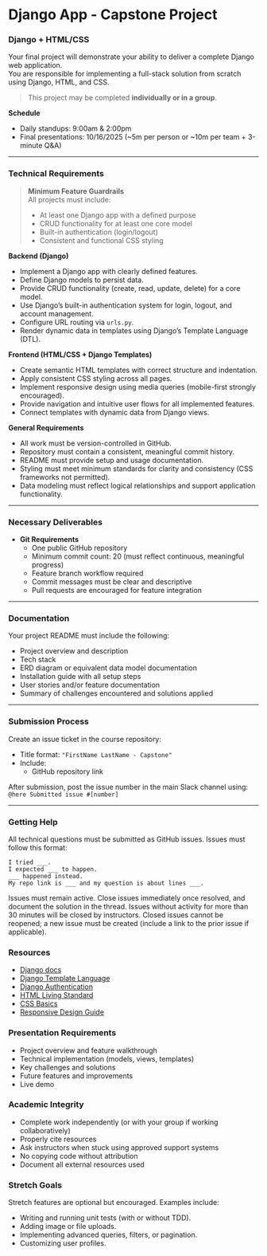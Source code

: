 # Django App - Capstone Project

### Django + HTML/CSS

Your final project will demonstrate your ability to deliver a complete Django web application.  
You are responsible for implementing a full-stack solution from scratch using Django, HTML, and CSS.  

> This project may be completed **individually or in a group**.

**Schedule**

<!-- - Project time: TBD   -->
- Daily standups: 9:00am & 2:00pm  
- Final presentations: 10/16/2025 (~5m per person or ~10m per team + 3-minute Q&A)

---

### Technical Requirements

> **Minimum Feature Guardrails**  
> All projects must include:  
> - At least one Django app with a defined purpose  
> - CRUD functionality for at least one core model  
> - Built-in authentication (login/logout)  
> - Consistent and functional CSS styling  

**Backend (Django)**

- Implement a Django app with clearly defined features.  
- Define Django models to persist data.  
- Provide CRUD functionality (create, read, update, delete) for a core model.  
- Use Django’s built-in authentication system for login, logout, and account management.  
- Configure URL routing via `urls.py`.  
- Render dynamic data in templates using Django’s Template Language (DTL).  

**Frontend (HTML/CSS + Django Templates)**

- Create semantic HTML templates with correct structure and indentation.  
- Apply consistent CSS styling across all pages.  
- Implement responsive design using media queries (mobile-first strongly encouraged).  
- Provide navigation and intuitive user flows for all implemented features.  
- Connect templates with dynamic data from Django views.  

**General Requirements**

- All work must be version-controlled in GitHub.  
- Repository must contain a consistent, meaningful commit history.  
- README must provide setup and usage documentation.  
- Styling must meet minimum standards for clarity and consistency (CSS frameworks not permitted).  
- Data modeling must reflect logical relationships and support application functionality.  

---

### Necessary Deliverables

- **Git Requirements**  
  - One public GitHub repository  
  - Minimum commit count: 20 (must reflect continuous, meaningful progress)  
  - Feature branch workflow required  
  - Commit messages must be clear and descriptive  
  - Pull requests are encouraged for feature integration  

---

### Documentation

Your project README must include the following:  

- Project overview and description  
- Tech stack  
- ERD diagram or equivalent data model documentation  
- Installation guide with all setup steps  
- User stories and/or feature documentation  
- Summary of challenges encountered and solutions applied  

---

### Submission Process

Create an issue ticket in the course repository:  

- Title format: `"FirstName LastName - Capstone"`  
- Include:  
  - GitHub repository link  

After submission, post the issue number in the main Slack channel using:  
`@here Submitted issue #[number]`  

---

### Getting Help

All technical questions must be submitted as GitHub issues. Issues must follow this format:  

```text
I tried ___.
I expected ___ to happen.
___ happened instead.
My repo link is ___ and my question is about lines ___.
```
Issues must remain active. Close issues immediately once resolved, and document the solution in the thread.
Issues without activity for more than 30 minutes will be closed by instructors. Closed issues cannot be reopened; a new issue must be created (include a link to the prior issue if applicable).

### Resources

- [Django docs](https://docs.djangoproject.com/en/5.1/)  
- [Django Template Language](https://docs.djangoproject.com/en/5.1/ref/templates/language/)  
- [Django Authentication](https://docs.djangoproject.com/en/5.1/topics/auth/)  
- [HTML Living Standard](https://html.spec.whatwg.org/multipage/)  
- [CSS Basics](https://developer.mozilla.org/en-US/docs/Learn/CSS)  
- [Responsive Design Guide](https://developer.mozilla.org/en-US/docs/Learn/CSS/CSS_layout/Responsive_Design)  

### Presentation Requirements

- Project overview and feature walkthrough  
- Technical implementation (models, views, templates)  
- Key challenges and solutions  
- Future features and improvements  
- Live demo  

### Academic Integrity  
- Complete work independently (or with your group if working collaboratively)  
- Properly cite resources  
- Ask instructors when stuck using approved support systems 
- No copying code without attribution  
- Document all external resources used  

### Stretch Goals

Stretch features are optional but encouraged. Examples include:  
- Writing and running unit tests (with or without TDD).  
- Adding image or file uploads.  
- Implementing advanced queries, filters, or pagination.  
- Customizing user profiles.  
